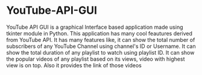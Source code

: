 # YouTube-API-GUI
 YouTube API GUI is a graphical Interface based application made using tkinter module in Python. This application has many cool feautures derived from YouTube API. It has many features like, it can show the total number of subscribers of any YouTube Channel using channel's ID or Username. It can show the total duration of any playlist to watch using playlist ID. It can show the popular videos of any playlist based on its views, video with highest view is on top. Also it provides the link of those videos
